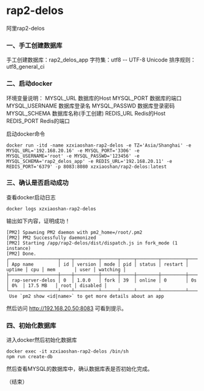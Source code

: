 # rap2-delos
阿里rap2-delos

### 一、手工创建数据库

手工创建数据库：rap2_delos_app
字符集：utf8 -- UTF-8 Unicode
排序规则：utf8_general_ci

### 二、启动docker

环境变量说明：
MYSQL_URL  数据库的Host
MYSQL_PORT  数据库的端口
MYSQL_USERNAME  数据库登录名
MYSQL_PASSWD  数据库登录密码
MYSQL_SCHEMA  数据库名称(手工创建)
REDIS_URL  Redis的Host
REDIS_PORT  Redis的端口

启动docker命令
```
docker run -itd -name xzxiaoshan-rap2-delos -e TZ='Asia/Shanghai' -e MYSQL_URL='192.168.20.16' -e MYSQL_PORT='3306' -e MYSQL_USERNAME='root' -e MYSQL_PASSWD='123456' -e MYSQL_SCHEMA='rap2_delos_app' -e REDIS_URL='192.168.20.11' -e REDIS_PORT='6379' -p 8083:8080 xzxiaoshan/rap2-delos:latest 
```

### 三、确认是否启动成功

查看docker启动日志
```
docker logs xzxiaoshan-rap2-delos
```
输出如下内容，证明成功！
```
[PM2] Spawning PM2 daemon with pm2_home=/root/.pm2
[PM2] PM2 Successfully daemonized
[PM2] Starting /app/rap2-delos/dist/dispatch.js in fork_mode (1 instance)
[PM2] Done.
┌──────────────────┬────┬─────────┬──────┬─────┬────────┬─────────┬────────┬─────┬───────────┬──────┬──────────┐
│ App name         │ id │ version │ mode │ pid │ status │ restart │ uptime │ cpu │ mem       │ user │ watching │
├──────────────────┼────┼─────────┼──────┼─────┼────────┼─────────┼────────┼─────┼───────────┼──────┼──────────┤
│ rap-server-delos │ 0  │ 1.0.0   │ fork │ 39  │ online │ 0       │ 0s     │ 0%  │ 17.5 MB   │ root │ disabled │
└──────────────────┴────┴─────────┴──────┴─────┴────────┴─────────┴────────┴─────┴───────────┴──────┴──────────┘
 Use `pm2 show <id|name>` to get more details about an app
```
然后访问 http://192.168.20.50:8083 可看到提示。

### 四、初始化数据库

进入docker然后初始化数据库
```
docker exec -it xzxiaoshan-rap2-delos /bin/sh
npm run create-db
```
然后查看MYSQL的数据库中，确认数据库表是否初始化完成。

（结束）




